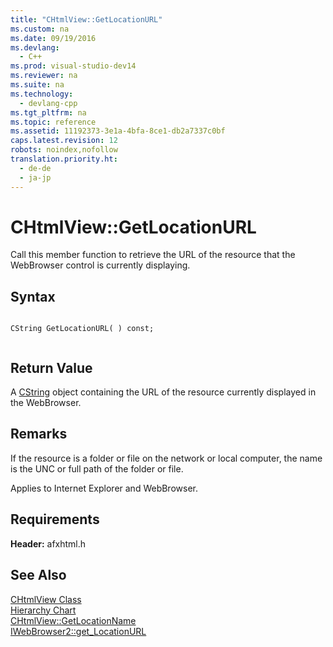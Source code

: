 ```yaml
---
title: "CHtmlView::GetLocationURL"
ms.custom: na
ms.date: 09/19/2016
ms.devlang: 
  - C++
ms.prod: visual-studio-dev14
ms.reviewer: na
ms.suite: na
ms.technology: 
  - devlang-cpp
ms.tgt_pltfrm: na
ms.topic: reference
ms.assetid: 11192373-3e1a-4bfa-8ce1-db2a7337c0bf
caps.latest.revision: 12
robots: noindex,nofollow
translation.priority.ht: 
  - de-de
  - ja-jp
---
```

# CHtmlView::GetLocationURL
Call this member function to retrieve the URL of the resource that the WebBrowser control is currently displaying.  
  
## Syntax  
  
```  
  
CString GetLocationURL( ) const;  
  
```  
  
## Return Value  
 A [CString](../vs140/CStringT-Class.md) object containing the URL of the resource currently displayed in the WebBrowser.  
  
## Remarks  
 If the resource is a folder or file on the network or local computer, the name is the UNC or full path of the folder or file.  
  
 Applies to Internet Explorer and WebBrowser.  
  
## Requirements  
 **Header:** afxhtml.h  
  
## See Also  
 [CHtmlView Class](../vs140/CHtmlView-Class.md)   
 [Hierarchy Chart](../vs140/Hierarchy-Chart.md)   
 [CHtmlView::GetLocationName](../vs140/CHtmlView--GetLocationName.md)   
 [IWebBrowser2::get_LocationURL](https://msdn.microsoft.com/en-us/library/aa752130.aspx)
